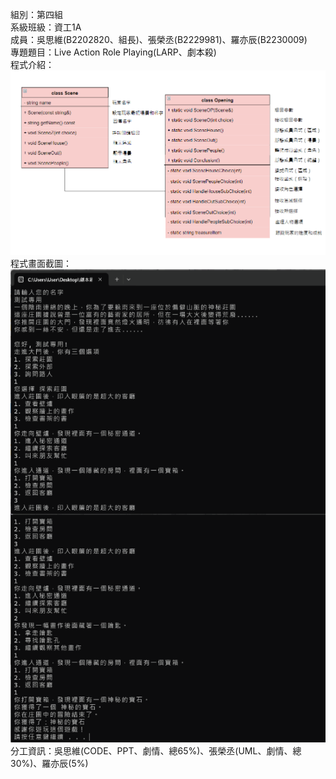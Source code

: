 組別：第四組  
系級班級：資工1A  
成員：吳思維(B2202820、組長)、張榮丞(B2229981)、羅亦辰(B2230009)  
專題題目：Live Action Role Playing(LARP、劇本殺)  
程式介紹：  
![image](https://github.com/watermelon6969/story/blob/master/%E9%A1%9E%E5%9C%96%E7%AF%84%E6%9C%AC-1%20(1).png)  
程式畫面截圖：  
![image](https://github.com/watermelon6969/story/blob/master/image%20(1).png)  
分工資訊：吳思維(CODE、PPT、劇情、總65%)、張榮丞(UML、劇情、總30%)、羅亦辰(5%)  
